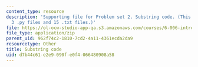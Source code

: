 ```yaml
---
content_type: resource
description: 'Supporting file for Problem set 2. Substring code. (This zip file includes:
  3 .py files and 15 .txt files.)'
file: https://ol-ocw-studio-app-qa.s3.amazonaws.com/courses/6-006-introduction-to-algorithms-spring-2008/d7b44c61e2e9090fe0f4066480908a58_ps2_dna.zip
file_type: application/zip
parent_uid: 962f74c2-1810-7cd2-4a11-4361ecda2da9
resourcetype: Other
title: Substring code
uid: d7b44c61-e2e9-090f-e0f4-066480908a58
---
```

